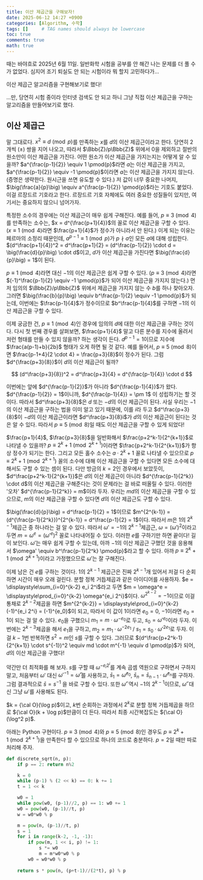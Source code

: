 ```yaml
---
title: 이산 제곱근을 구해보자!
date: 2025-06-12 14:27 +0900
categories: [Algorithm, 수학]
tags: []     # TAG names should always be lowercase
toc: true
comments: true
math: true
---
```


때는 바야흐로 2025년 6월 11일. 일반화학 시험을 공부를 안 해간 나는 문제를 더 풀 수가 없었다. 심지어 조기 퇴실도 안 되는 시험이라 뭐 할지 고민하다가...

이산 제곱근 알고리즘을 구현해보기로 했다!

...만, 당연히 시험 중이라 인터넷 검색도 안 되고 하니 그냥 직접 이산 제곱근을 구하는 알고리즘을 만들어보기로 했다.

## 이산 제곱근
말 그대로다. $x^2 \equiv d \pmod{p}$를 만족하는 $x$를 $d$의 이산 제곱근이라고 한다. 당연히 2개씩 ($\pm$) 쌍을 지어 나오고, 따라서 $\Bbb{Z}/p\Bbb{Z}$ 위에서 0을 제외하고 절반의 원소만이 이산 제곱근을 가진다. 어떤 원소가 이산 제곱근을 가지는지는 어떻게 알 수 있을까? $a^{\frac{p-1}{2}} \equiv 1 \pmod{p}$라면 $a$는 이산 제곱근을 가지고, $a^{\frac{p-1}{2}} \equiv -1 \pmod{p}$이라면 $a$는 이산 제곱근을 가지지 않는다. (증명은 생략한다. 원시근을 쓰면 유도할 수 있다.) 저 값이 너무 중요한 나머지, $\big(\frac{a}{p}\big) \equiv a^{\frac{p-1}{2}} \pmod{p}$라는 기호도 붙었다. 이걸 르장드르 기호라고 한다. 르장드르 기호 자체에도 여러 중요한 성질들이 있지만, 여기서는 중요하지 않으니 넘어가자.

특정한 소수의 경우에는 이산 제곱근이 매우 쉽게 구해진다. 예를 들어, $p \equiv 3 \pmod{4}$를 만족하는 소수는, $x = d^{\frac{p+1}{4}}$의 꼴로 이산 제곱근을 구할 수 있다. ($x \equiv 1 \pmod{4}$라면 $\frac{p+1}{4}$가 정수가 아니라서 안 된다.) 이게 되는 이유는 페르마의 소정리 때문인데, $a^{p-1} \equiv 1 \pmod{p}$가 $p \nmid a$인 모든 $a$에 대해 성립한다. $(d^\frac{p+1}{4})^2 = d^\frac{p+1}{2} = (d^\frac{p-1}{2}) \cdot d = \big(\frac{d}{p}\big) \cdot d$이고, $d$가 이산 제곱근을 가진다면 $\big(\frac{d}{p}\big) = 1$이 된다.

$p \equiv 1 \pmod{4}$라면 대신 $-1$의 이산 제곱근은 쉽게 구할 수 있다. ($p \equiv 3 \pmod{4}$라면 $(-1)^\frac{p-1}{2} \equiv -1 \pmod{p}$가 되어 이산 제곱근을 가지지 않는다.) 먼저 임의의 $\Bbb{Z}/p\Bbb{Z}$ 위에서 제곱근을 가지지 않는 수 $b$를 하나 찾아오자. 그러면 $\big(\frac{b}{p}\big) \equiv b^\frac{p-1}{2} \equiv -1 \pmod{p}$가 되는데, 이번에는 $\frac{p-1}{4}$가 정수이므로 $b^\frac{p-1}{4}$를 구하면 $-1$의 이산 제곱근을 구할 수 있다.

이제 궁금한 건, $p \equiv 1 \pmod{4}$인 경우에 임의의 $d$에 대한 이산 제곱근을 구하는 것이다. 다시 첫 번째 경우를 살펴보면, $\frac{p+1}{4}$ 말고 다른 분수를 지수에 올려서 저런 형태를 만들 수 있지 않을까? 하는 생각이 든다. $d^{p-1} = 1$이므로 지수에 $\frac{a(p-1)+b}{2b}$ 형태가 오게 하면 될 것 같다. 예를 들어서, $p \equiv 5 \pmod{8}$이면 $\frac{p-1+4}{2 \cdot 4} = \frac{p+3}{8}$이 정수가 된다. 그럼 $d^{\frac{p+3}{8}}$이 $d$의 이산 제곱근이 될까?

$$ (d^\frac{p+3}{8})^2 = d^\frac{p+3}{4} = d^{\frac{p-1}{4}} \cdot d $$

이번에는 앞에 $d^{\frac{p-1}{2}}$가 아니라 $d^{\frac{p-1}{4}}$가 왔다. $d^{\frac{p-1}{2}} = 1$이니까, $d^{\frac{p-1}{4}} = \pm 1$ 이 성립하기는 할 것이다. 따라서 $d^\frac{p+3}{8}$은 $d$ 또는 $-d$의 이산 제곱근이 된다. 사실 우리는 $-1$의 이산 제곱근을 구하는 법을 이미 알고 있기 때문에, 이를 $i$라 두고 $d^\frac{p+3}{8}$이 $-d$의 이산 제곱근이라면 $d^\frac{p+3}{8}i$가 $d$의 이산 제곱근이 된다는 것은 알 수 있다. 따라서 $p \equiv 5 \pmod{8}$일 때도 이산 제곱근을 구할 수 있게 되었다!

$\frac{p+1}{4}$, $\frac{p+3}{8}$을 일반화해서 $\frac{p+2^k-1}{2^{k+1}}$로 나타낼 수 있을까? $p \equiv 2^k+1 \pmod{2^{k+1}}$이라면 $\frac{p+2^k-1}{2^{k+1}}$가 항상 정수가 되기는 한다. 그리고 모든 홀수 소수는 $a \cdot 2^k + 1$ 꼴로 나타낼 수 있으므로 $p \equiv 2^k+1 \pmod{2^{k+1}}$ 꼴의 소수에 대해 이산 제곱근을 구할 수 있다면 모든 소수에 대해서도 구할 수 있는 셈이 된다. 다만 방금의 $k = 2$인 경우에서 보았듯이, $d^\frac{p+2^k-1}{2^{k+1}}$은 $d$의 이산 제곱근이 아니라 $d^{\frac{p-1}{2^k}} \cdot d$의 이산 제곱근을 구해준다는 것이 문제라는 걸 바로 떠올릴 수 있다. 이러한 '오차' $d^{\frac{p-1}{2^k}} = m$이라 두자. 우리는 $md$의 이산 제곱근을 구할 수 있으므로, $m$의 이산 제곱근을 구할 수 있다면 $d$의 이산 제곱근도 구할 수 있다. 

$\big(\frac{d}{p}\big) = d^\frac{p-1}{2} = 1$이므로 $m^{2^{k-1}} = (d^{\frac{p-1}{2^k}})^{2^{k-1}} = d^\frac{p-1}{2} = 1$이다. 따라서 $m$은 $1$의 $2^{k-1}$제곱근 중 하나라는 걸 알 수 있다. 따라서 $\omega' = -1$의 $2^{k-1}$제곱근, $\omega = (\omega')^2$이라고 두면 $m = \omega^e = (\omega'^e)^2$ 꼴로 나타내어질 수 있다. 이러한 $e$를 구하기만 하면 끝이다! 길이 보인다. $\omega'$는 매우 쉽게 구할 수 있는데, 아까 $-1$의 이산 제곱근 구했던 것을 응용해서 $\omega' \equiv b^\frac{p-1}{2^k} \pmod{p}$라고 할 수 있다. 아까 $p \equiv 2^k + 1 \pmod{2^{k+1}}$이라고 가정했으므로 $\omega'$는 잘 구해진다. 

이제 남은 건 $e$를 구하는 것이다. $1$의 $2^{k-1}$ 제곱근은 진짜 $2^{k-1}$개 있어서 저걸 다 순회하면 시간이 매우 오래 걸린다. 분할 정복 거듭제곱과 같은 아이디어를 사용하자. $e = \displaystyle\sum_{i=0}^{k-2} e_i 2^i$라고 두면 $m = \omega^e = \displaystyle\prod_{i=0}^{k-2} \omega^{e_i 2^i}$이다. $\omega^{2^{k-2}} = -1$이므로 이걸 통채로 $2^{k-2}$제곱을 하면 $m^{2^{k-2}} = \displaystyle\prod_{i=0}^{k-2} (-1)^{e_i 2^i} = (-1)^{e_0}$이 되고, 따라서 이 값이 $1$이라면 $e_0 = 0$, $-1$이라면 $e_0 = 1$이 되는 걸 알 수 있다. $e_0$을 구했으니 $m_1 = m \cdot \omega^{-e_0}$로 두고, $s_0 = {\omega'}^{e_0}$이라 두자. 이번에는 $2^{k-3}$제곱을 해서 $e_1$을 구하고, $m_2 = m_1 \cdot \omega^{-2e_1}$ / $s_1 = s_0 \cdot \omega'^{2e_1}$로 두자. 이걸 $k-1$번 반복하면 $s^2 = m$인 $s$를 구할 수 있다. 그러므로 $(d^\frac{p+2^k-1}{2^{k+1}} \cdot s^{-1})^2 \equiv md \cdot m^{-1} \equiv d \pmod{p}$가 되어, $d$의 이산 제곱근을 구했다!

약간만 더 최적화를 해 보자. $s$를 구할 때 $\omega^{-e_i2^i}$를 계속 곱셈 역원으로 구하면서 구하지 말고, 처음부터 $\omega'$ 대신 ${\omega'}^{-1} = \bar\omega'$를 사용하고, $\bar s_1 = \bar\omega^{e_0}$, $\bar s_n = \bar s_{n-1} \cdot \bar\omega^{e_n}$를 구하자. 그럼 결과적으로 $\bar s = s^{-1}$ 을 바로 구할 수 있다. 또한 $\bar\omega'$ 역시 $-1$의 $2^{k-1}$이므로, $\bar\omega'$ 대신 그냥 $\omega'$를 사용해도 된다. 

$k = {\cal O}(\log p)$이고, $k$번 순회하는 과정에서 $2^{k}$로 분할 정복 거듭제곱을 하므로 ${\cal O}(k + \log p)$만큼이 더 든다. 따라서 최종 시간복잡도는 ${\cal O}(\log^2 p)$.

아래는 Python 구현이다. $p \equiv 3 \pmod{4}$와 $p \equiv 5 \pmod{8}$인 경우도 $p \equiv 2^k+1 \pmod{2^{k+1}}$을 만족한다 할 수 있으므로 하나의 코드로 충분하다. $p=2$일 때만 따로 처리해 주자.

```py
def discrete_sqrt(n, p):
    if p == 2: return n%2

    k = 0
    while (p-1) % (2 << k) == 0: k += 1
    t = 1 << k

    w0 = 1
    while pow(w0, (p-1)//2, p) == 1: w0 += 1
    w0 = pow(w0, (p-1)//t, p)
    w = w0*w0 % p

    m = pow(n, (p-1)//t, p)
    s = 1
    for i in range(k-2, -1, -1):
        if pow(m, 1 << i, p) != 1:
            s *= w0
            m = m*w0*w0 % p
        w0 = w0*w0 % p
    
    return s * pow(n, (p+t-1)//(2*t), p) % p
```